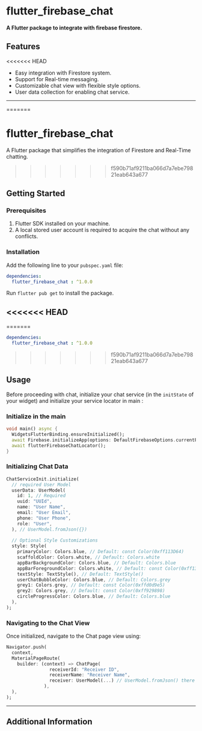 # flutter_firebase_chat

**A Flutter package to integrate with firebase firestore.**

## Features

<<<<<<< HEAD
- Easy integration with Firestore system.
- Support for Real-time messaging.
- Customizable chat view with flexible style options.
- User data collection for enabling chat service.

---
=======
# flutter_firebase_chat

A Flutter package that simplifies the integration of Firestore and Real-Time chatting.
>>>>>>> f590b71af9211ba066d7a7ebe79821eab643a677

## Getting Started

### Prerequisites

1. Flutter SDK installed on your machine.
2. A local stored user account is required to acquire the chat without any conflicts.

### Installation

Add the following line to your `pubspec.yaml` file:

```yaml  
dependencies:
  flutter_firebase_chat : ^1.0.0
```  

Run `flutter pub get` to install the package.

<<<<<<< HEAD
---
=======
```yaml
dependencies:
  flutter_firebase_chat : ^1.0.0
```
>>>>>>> f590b71af9211ba066d7a7ebe79821eab643a677

## Usage

Before proceeding with chat, initialize your chat service (in the `initState` of your widget) and initialize your service locator in main :


### Initialize in the main

```dart  
void main() async {
  WidgetsFlutterBinding.ensureInitialized();
  await Firebase.initializeApp(options: DefaultFirebaseOptions.currentPlatform);
  await flutterFirebaseChatLocator();
}
```

### Initializing Chat Data

```dart  
ChatServiceInit.initialize(
  // required User Model
  userData: UserModel(
    id: 1, // Required
    uuid: "UUId",
    name: "User Name",
    email: "User Email",
    phone: "User Phone",
    role: "User",
  ), // UserModel.fromJson({})
  
  // Optional Style Customizations
  style: Style(
    primaryColor: Colors.blue, // Default: const Color(0xff113D64)
    scaffoldColor: Colors.white, // Default: Colors.white
    appBarBackgroundColor: Colors.blue, // Default: Colors.blue
    appBarForegroundColor: Colors.white, // Default: const Color(0xff13828E)
    textStyle: TextStyle(), // Default: TextStyle()
    userChatBubbleColor: Colors.blue, // Default: Colors.grey
    grey1: Colors.grey, // Default: const Color(0xffd0d9e5)
    grey2: Colors.grey, // Default: const Color(0xff929898)
    circleProgressColor: Colors.blue, // Default: Colors.blue
  ),
);
```

### Navigating to the Chat View

Once initialized, navigate to the Chat page view using:

```dart  
Navigator.push(
  context,
  MaterialPageRoute(
    builder: (context) => ChatPage(
                receiverId: "Receiver ID",
                receiverName: "Receiver Name",
                receiver: UserModel(...) // UserModel.fromJson() there is two ways to store the receiving user data
              ),
  ),
);
```  

---

## Additional Information
